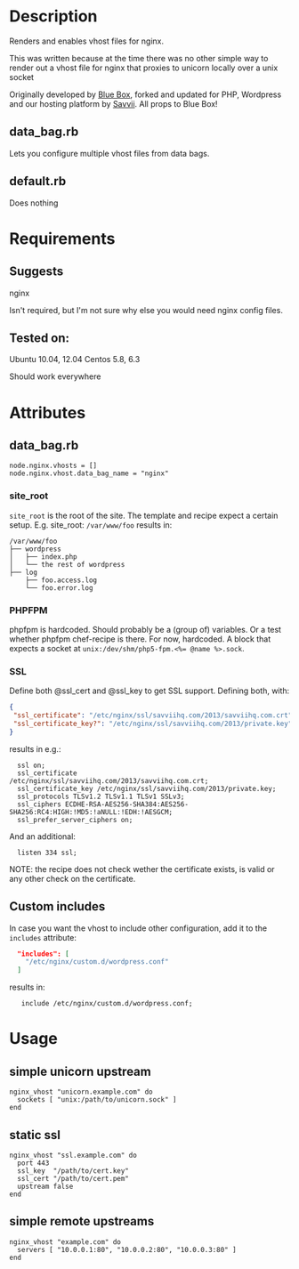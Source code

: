 Description
===========
Renders and enables vhost files for nginx.

This was written because at the time there was no other simple way to render
out a vhost file for nginx that proxies to unicorn locally over a unix socket

Originally developed by [Blue Box](https://github.com/bbg-cookbooks/nginx_vhost), forked and updated for PHP,
Wordpress and our hosting platform by [Savvii](http://savvii.nl). All
props to Blue Box!

## data_bag.rb
Lets you configure multiple vhost files from data bags.

## default.rb
Does nothing

Requirements
============
## Suggests
nginx

Isn't required, but I'm not sure why else you would need nginx config files.

## Tested on:

Ubuntu 10.04, 12.04
Centos 5.8, 6.3

Should work everywhere

Attributes
==========

## data_bag.rb
```
node.nginx.vhosts = []
node.nginx.vhost.data_bag_name = "nginx"
```

### site_root
`site_root` is the root of the site. The template and recipe expect a
certain setup. E.g. site_root: `/var/www/foo` results in:

```
/var/www/foo
├── wordpress
│   ├── index.php
│   └── the rest of wordpress
├── log
    ├── foo.access.log
    └── foo.error.log
```

### PHPFPM
phpfpm is hardcoded. Should probably be a (group of) variables. Or a
test whether phpfpm chef-recipe is there.
For now, hardcoded. A block that expects a socket at `unix:/dev/shm/php5-fpm.<%= @name %>.sock`.

### SSL
Define both @ssl_cert and @ssl_key to get SSL support. Defining both,
with:

```json
{
 "ssl_certificate": "/etc/nginx/ssl/savviihq.com/2013/savviihq.com.crt",
 "ssl_certificate_key?": "/etc/nginx/ssl/savviihq.com/2013/private.key"
}
```

results in e.g.:

```
  ssl on;
  ssl_certificate     /etc/nginx/ssl/savviihq.com/2013/savviihq.com.crt;
  ssl_certificate_key /etc/nginx/ssl/savviihq.com/2013/private.key;
  ssl_protocols TLSv1.2 TLSv1.1 TLSv1 SSLv3;
  ssl_ciphers ECDHE-RSA-AES256-SHA384:AES256-SHA256:RC4:HIGH:!MD5:!aNULL:!EDH:!AESGCM;
  ssl_prefer_server_ciphers on;
```

And an additional:
```
  listen 334 ssl;
```

NOTE: the recipe does not check wether the certificate exists, is valid
or any other check on the certificate.

## Custom includes
In case you want the vhost to include other configuration, add it to
the `includes` attribute:

```json
  "includes": [
    "/etc/nginx/custom.d/wordpress.conf"
  ]
```
results in: 
```
   include /etc/nginx/custom.d/wordpress.conf;
```

Usage
=====

## simple unicorn upstream
```
nginx_vhost "unicorn.example.com" do
  sockets [ "unix:/path/to/unicorn.sock" ]
end
```

## static ssl
```
nginx_vhost "ssl.example.com" do
  port 443
  ssl_key  "/path/to/cert.key"
  ssl_cert "/path/to/cert.pem"
  upstream false
end
```

## simple remote upstreams

```
nginx_vhost "example.com" do
  servers [ "10.0.0.1:80", "10.0.0.2:80", "10.0.0.3:80" ]
end
```

